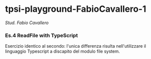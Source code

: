 # tpsi-playground-FabioCavallero-1

_Stud. Fabio Cavallero_

### Es.4 ReadFile with TypeScript

Esercizio identico al secondo: l'unica differenza risulta nell'utilizzare il linguaggio Typescript a discapito del modulo file system.